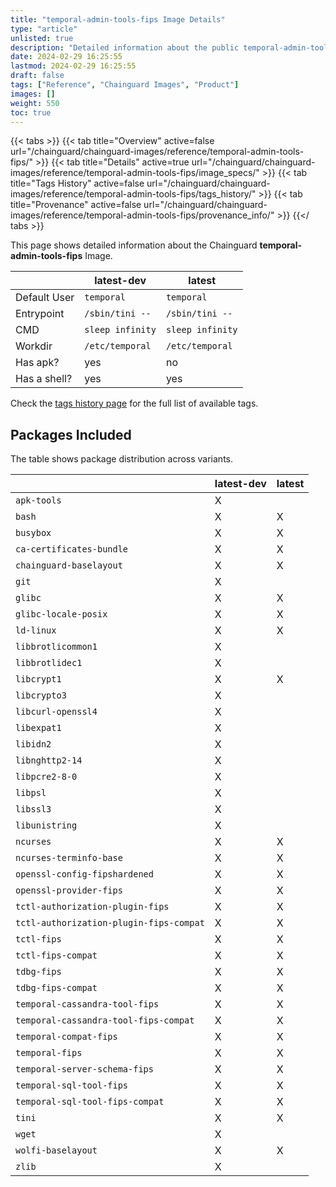 ```yaml
---
title: "temporal-admin-tools-fips Image Details"
type: "article"
unlisted: true
description: "Detailed information about the public temporal-admin-tools-fips Chainguard Image."
date: 2024-02-29 16:25:55
lastmod: 2024-02-29 16:25:55
draft: false
tags: ["Reference", "Chainguard Images", "Product"]
images: []
weight: 550
toc: true
---
```


{{< tabs >}}
{{< tab title="Overview" active=false url="/chainguard/chainguard-images/reference/temporal-admin-tools-fips/" >}}
{{< tab title="Details" active=true url="/chainguard/chainguard-images/reference/temporal-admin-tools-fips/image_specs/" >}}
{{< tab title="Tags History" active=false url="/chainguard/chainguard-images/reference/temporal-admin-tools-fips/tags_history/" >}}
{{< tab title="Provenance" active=false url="/chainguard/chainguard-images/reference/temporal-admin-tools-fips/provenance_info/" >}}
{{</ tabs >}}

This page shows detailed information about the Chainguard **temporal-admin-tools-fips** Image.

|              | latest-dev       | latest           |
|--------------|------------------|------------------|
| Default User | `temporal`       | `temporal`       |
| Entrypoint   | `/sbin/tini --`  | `/sbin/tini --`  |
| CMD          | `sleep infinity` | `sleep infinity` |
| Workdir      | `/etc/temporal`  | `/etc/temporal`  |
| Has apk?     | yes              | no               |
| Has a shell? | yes              | yes              |

Check the [tags history page](/chainguard/chainguard-images/reference/temporal-admin-tools-fips/tags_history/) for the full list of available tags.

## Packages Included
The table shows package distribution across variants.

|                                         | latest-dev | latest |
|-----------------------------------------|------------|--------|
| `apk-tools`                             | X          |        |
| `bash`                                  | X          | X      |
| `busybox`                               | X          | X      |
| `ca-certificates-bundle`                | X          | X      |
| `chainguard-baselayout`                 | X          | X      |
| `git`                                   | X          |        |
| `glibc`                                 | X          | X      |
| `glibc-locale-posix`                    | X          | X      |
| `ld-linux`                              | X          | X      |
| `libbrotlicommon1`                      | X          |        |
| `libbrotlidec1`                         | X          |        |
| `libcrypt1`                             | X          | X      |
| `libcrypto3`                            | X          |        |
| `libcurl-openssl4`                      | X          |        |
| `libexpat1`                             | X          |        |
| `libidn2`                               | X          |        |
| `libnghttp2-14`                         | X          |        |
| `libpcre2-8-0`                          | X          |        |
| `libpsl`                                | X          |        |
| `libssl3`                               | X          |        |
| `libunistring`                          | X          |        |
| `ncurses`                               | X          | X      |
| `ncurses-terminfo-base`                 | X          | X      |
| `openssl-config-fipshardened`           | X          | X      |
| `openssl-provider-fips`                 | X          | X      |
| `tctl-authorization-plugin-fips`        | X          | X      |
| `tctl-authorization-plugin-fips-compat` | X          | X      |
| `tctl-fips`                             | X          | X      |
| `tctl-fips-compat`                      | X          | X      |
| `tdbg-fips`                             | X          | X      |
| `tdbg-fips-compat`                      | X          | X      |
| `temporal-cassandra-tool-fips`          | X          | X      |
| `temporal-cassandra-tool-fips-compat`   | X          | X      |
| `temporal-compat-fips`                  | X          | X      |
| `temporal-fips`                         | X          | X      |
| `temporal-server-schema-fips`           | X          | X      |
| `temporal-sql-tool-fips`                | X          | X      |
| `temporal-sql-tool-fips-compat`         | X          | X      |
| `tini`                                  | X          | X      |
| `wget`                                  | X          |        |
| `wolfi-baselayout`                      | X          | X      |
| `zlib`                                  | X          |        |

